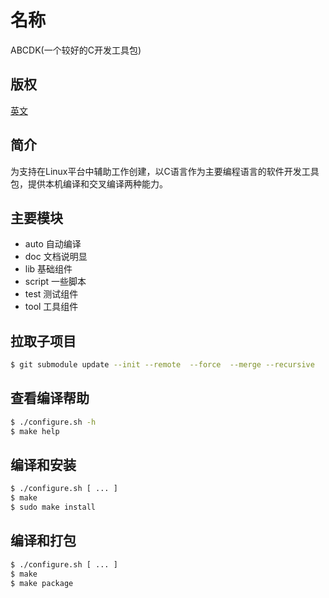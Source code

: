 
# 名称

ABCDK(一个较好的C开发工具包)

## 版权

[英文](LICENSE)

## 简介

为支持在Linux平台中辅助工作创建，以C语言作为主要编程语言的软件开发工具包，提供本机编译和交叉编译两种能力。 

## 主要模块

- auto 自动编译
- doc 文档说明显
- lib 基础组件
- script 一些脚本
- test 测试组件
- tool 工具组件

## 拉取子项目

```bash
$ git submodule update --init --remote  --force  --merge --recursive
```

## 查看编译帮助

```bash
$ ./configure.sh -h
$ make help
```
## 编译和安装

```bash
$ ./configure.sh [ ... ]
$ make
$ sudo make install
```

## 编译和打包

```bash
$ ./configure.sh [ ... ]
$ make
$ make package
```

